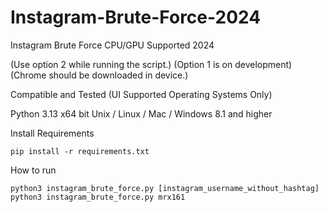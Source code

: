 # Instagram-Brute-Force-2024
Instagram Brute Force CPU/GPU Supported 2024

(Use option 2 while running the script.)
(Option 1 is on development)
(Chrome should be downloaded in device.)

Compatible and Tested (UI Supported Operating Systems Only)

Python 3.13
x64 bit
Unix / Linux / Mac / Windows 8.1 and higher

Install Requirements
```
pip install -r requirements.txt
```

How to run
```
python3 instagram_brute_force.py [instagram_username_without_hashtag]
python3 instagram_brute_force.py mrx161
```
